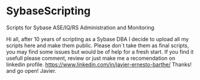 # SybaseScripting
Scripts for Sybase ASE/IQ/RS Administration and Monitoring

Hi all, after 10 years of scripting as a Sybase DBA I decide to upload all my scripts here and make them public. 
Please don´t take them as final scripts, you may find some issues but would be of help for a fresh start.
If you find it usefull please comment, review or just make me a recomendation on linkedin profile.
https://www.linkedin.com/in/javier-ernesto-barthe/
Thanks! and go open!
Javier.
